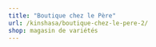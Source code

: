 ```yaml
---
title: "Boutique chez le Père"
url: /kinshasa/boutique-chez-le-pere-2/
shop: magasin de variétés
---
```

